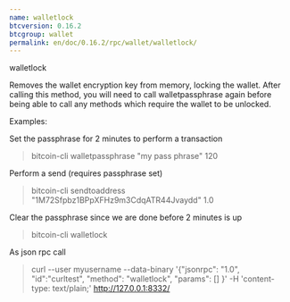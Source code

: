 ```yaml
---
name: walletlock
btcversion: 0.16.2
btcgroup: wallet
permalink: en/doc/0.16.2/rpc/wallet/walletlock/
---
```


walletlock

Removes the wallet encryption key from memory, locking the wallet.
After calling this method, you will need to call walletpassphrase again
before being able to call any methods which require the wallet to be unlocked.

Examples:

Set the passphrase for 2 minutes to perform a transaction
> bitcoin-cli walletpassphrase "my pass phrase" 120

Perform a send (requires passphrase set)
> bitcoin-cli sendtoaddress "1M72Sfpbz1BPpXFHz9m3CdqATR44Jvaydd" 1.0

Clear the passphrase since we are done before 2 minutes is up
> bitcoin-cli walletlock 

As json rpc call
> curl --user myusername --data-binary '{"jsonrpc": "1.0", "id":"curltest", "method": "walletlock", "params": [] }' -H 'content-type: text/plain;' http://127.0.0.1:8332/


